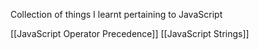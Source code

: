 
Collection of things I learnt pertaining to JavaScript

[[JavaScript Operator Precedence]]
[[JavaScript Strings]]
